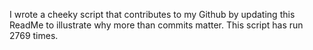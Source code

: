 I wrote a cheeky script that contributes to my Github by updating this ReadMe to illustrate why more than commits matter. This script has run 2769 times.